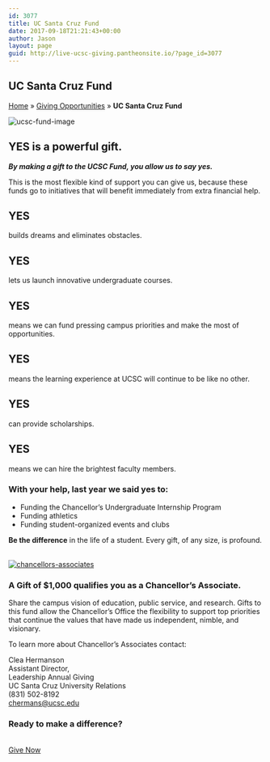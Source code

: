 ```yaml
---
id: 3077
title: UC Santa Cruz Fund
date: 2017-09-18T21:21:43+00:00
author: Jason
layout: page
guid: http://live-ucsc-giving.pantheonsite.io/?page_id=3077
---
```

## UC Santa Cruz Fund  


<p id="breadcrumbs">
  <a href="https://giving.ucsc.edu/" >Home</a> » <a href="https://giving.ucsc.edu/giving-opportunities/" >Giving Opportunities</a> » <strong>UC Santa Cruz Fund</strong>
</p>

<img src="http://live-ucsc-giving.pantheonsite.io/wp-content/uploads/2017/09/ucsc-fund-image.jpg" alt="ucsc-fund-image" itemprop="image" title="ucsc-fund-image" /> 

## YES is a powerful gift.

_**By making a gift to the UCSC Fund, you allow us to say yes.**_

This is the most flexible kind of support you can give us, because these funds go to initiatives that will benefit immediately from extra financial help.

## YES

builds dreams and eliminates obstacles.

## YES

lets us launch innovative undergraduate courses.

## YES

means we can fund pressing campus priorities and make the most of opportunities.

## YES

means the learning experience at UCSC will continue to be like no other.

## YES

can provide scholarships.

## YES

means we can hire the brightest faculty members.

### With your help, last year we said yes to:

  * Funding the Chancellor’s Undergraduate Internship Program
  * Funding athletics
  * Funding student-organized events and clubs

**Be the difference** in the life of a student. Every gift, of any size, is profound.

<a href="http://live-ucsc-giving.pantheonsite.io/giving/ways-to-give/chancellors-associates/" target="_self" itemprop="url"><br /> <img src="http://live-ucsc-giving.pantheonsite.io/wp-content/uploads/2017/09/chancellors-associates.png" alt="chancellors-associates" itemprop="image" title="chancellors-associates" /><br /> </a>

### A Gift of $1,000 qualifies you as a Chancellor’s Associate.

Share the campus vision of education, public service, and research. Gifts to this fund allow the Chancellor’s Office the flexibility to support top priorities that continue the values that have made us independent, nimble, and visionary.

To learn more about Chancellor’s Associates contact:

Clea Hermanson  
Assistant Director,  
Leadership Annual Giving  
UC Santa Cruz University Relations  
(831) 502-8192  
[chermans@ucsc.edu](mailto:anngibb@ucsc.edu)

### Ready to make a difference?

<a href="http://connect.ucsc.edu/givenow" target="_self" role="button"><br /> Give Now<br /> </a>
